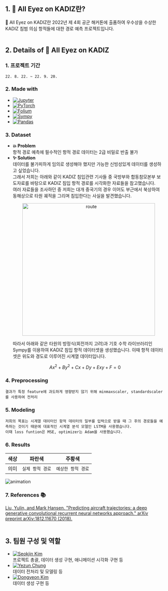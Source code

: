 ## 1. 👀 All Eyez on KADIZ란?

👀 All Eyez on KADIZ란 2022년 제 4회 공군 해커톤에 출품하여 우수상을 수상한 KADIZ 침범 의심 항적들에 대한 경로 예측 프로젝트입니다.
</br>
</br>

## 2. Details of 👀 All Eyez on KADIZ

### 1. 프로젝트 기간
    22. 8. 22. ~ 22. 9. 20.
### 2. Made with
 * [![Jupyter](https://img.shields.io/badge/jupyter-gray?style=for-the-badge&logo=Jupyter)](https://jupyter.org/)
 * [![PyTorch](https://img.shields.io/badge/PyTorch-%23EE4C2C.svg?style=for-the-badge&logo=PyTorch&logoColor=white)](https://pytorch.org/)
 * [![Folium](https://img.shields.io/badge/Folium-brightgreen?style=for-the-badge&logo=folium&logoColor=white)](http://python-visualization.github.io/folium/)
 * [![Sympy](https://img.shields.io/badge/sympy-%230C55A5.svg?style=for-the-badge&logo=sympy&logoColor=white)](https://www.sympy.org/en/index.html)
 * [![Pandas](https://img.shields.io/badge/pandas-%23150458.svg?style=for-the-badge&logo=pandas&logoColor=white)](https://pandas.pydata.org/docs/index.html)
 ### 3. Dataset 
 * **💥 Problem**</br>
    항적 경로 예측에 필수적인 항적 경로 데이터는 2급 비밀로 반출 불가
 * **✨ Solution**</br>
    데이터를 불가피하게 임의로 생성해야 했지만 가능한 신빙성있게 데이터를 생성하고 싶었습니다.</br>
    그래서 저희는 아래와 같이 KADIZ 침입관련 기사들 중 국방부와 합동참모본부 보도자료를 바탕으로 KADIZ 침입 항적 경로를 시각화한 자료들을 참고했습니다.</br>
    여러 자료들을 조사하던 중 저희는 대개 중국기의 경우 이어도 부근에서 북상하여 동해상으로 타원 궤적을 그리며 침입한다는 사실을 발견했습니다.
    <p align="center">
        <img width="419" alt="route" src="https://user-images.githubusercontent.com/42788336/197400385-ed5f8d0a-b746-4e7c-a0b6-54b27f72700e.png">
    </p>
    따라서 아래와 같은 타원의 방정식(회전까지 고려)과 기호 수학 라이브러리인 Sympy를 이용하여 KADIZ 침입 항적 데이터셋을 생성했습니다. 이때 항적 데이터셋은 위도와 경도로 이루어진 시계열 데이터입니다.
```math
Ax^2+By^2+Cx+Dy+Exy+F = 0
```
 ### 4. Preprocessing
    결과가 특정 feature에 과도하게 영향받지 않기 위해 minmaxscaler, standardscaler를 사용하여 전처리

 ### 5. Modeling
    저희의 목표는 시계열 데이터인 항적 데이터의 일부를 입력으로 받을 때 그 후의 경로들을 예측하는 것이기 때문에 대표적인 시계열 분석 모델인 LSTM을 사용했습니다.
    이때 loss funtion은 MSE, optimizer는 Adam을 사용했습니다.

 ### 6. Results
색상 | 파란색 | 주황색
--- | --- | ---
의미 | `실제 항적 경로` | `예상한 항적 경로`

![animation](https://user-images.githubusercontent.com/42788336/197400667-9e9605f1-a56a-4836-b17f-24f73e055317.gif)

 ### 7. References 📚
 [Liu, Yulin, and Mark Hansen. "Predicting aircraft trajectories: a deep generative convolutional recurrent neural networks approach." arXiv preprint arXiv:1812.11670 (2018).](https://arxiv.org/abs/1812.11670)
</br>
</br>

## 3. 팀원 구성 및 역할

* [![Seokjin Kim](https://img.shields.io/badge/-%F0%9F%91%A8%F0%9F%8F%BB%E2%80%8D%F0%9F%92%BB%20Seokjin%20Kim-blue)](https://github.com/SukJinKim)</br>
    프로젝트 총괄, 데이터 생성 구현, 애니메이션 시각화 구현 등
* [![Yezun Chung](https://img.shields.io/badge/-%F0%9F%91%A8%F0%9F%8F%BB%E2%80%8D%F0%9F%92%BB%20Yezun%20Chung-brightgreen)](https://github.com/Chungyezun)</br>
    데이터 전처리 및 모델링 등
* [![Dongyeon Kim](https://img.shields.io/badge/-%F0%9F%91%A8%F0%9F%8F%BB%E2%80%8D%F0%9F%92%BB%20Dongyeon%20Kim-orange)](https://github.com/dongyeon22)</br>
    데이터 생성 구현 등
